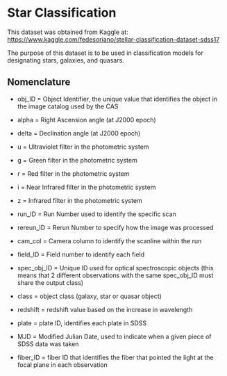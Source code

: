 # Star Classification

This dataset was obtained from Kaggle at: https://www.kaggle.com/fedesoriano/stellar-classification-dataset-sdss17

The purpose of this dataset is to be used in classification models for designating stars, galaxies, and quasars.

## Nomenclature 
- obj_ID = Object Identifier, the unique value that identifies the object in the image catalog used by the CAS

- alpha = Right Ascension angle (at J2000 epoch)

- delta = Declination angle (at J2000 epoch)

- u = Ultraviolet filter in the photometric system

- g = Green filter in the photometric system

- r = Red filter in the photometric system

- i = Near Infrared filter in the photometric system

- z = Infrared filter in the photometric system

- run_ID = Run Number used to identify the specific scan

- rereun_ID = Rerun Number to specify how the image was processed

- cam_col = Camera column to identify the scanline within the run

- field_ID = Field number to identify each field

- spec_obj_ID = Unique ID used for optical spectroscopic objects (this means that 2 different observations with the same spec_obj_ID must share the output class)

- class = object class (galaxy, star or quasar object)

- redshift = redshift value based on the increase in wavelength

- plate = plate ID, identifies each plate in SDSS

- MJD = Modified Julian Date, used to indicate when a given piece of SDSS data was taken

- fiber_ID = fiber ID that identifies the fiber that pointed the light at the focal plane in each observation
